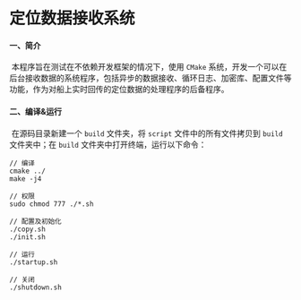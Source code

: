 # 定位数据接收系统

#### 一、简介

​		本程序旨在测试在不依赖开发框架的情况下，使用 `CMake` 系统，开发一个可以在后台接收数据的系统程序，包括异步的数据接收、循环日志、加密库、配置文件等功能，作为对船上实时回传的定位数据的处理程序的后备程序。

#### 二、编译&运行

​		在源码目录新建一个 `build` 文件夹，将 `script` 文件中的所有文件拷贝到 `build` 文件夹中；在 `build` 文件夹中打开终端，运行以下命令：

```shell
// 编译
cmake ../
make -j4

// 权限
sudo chmod 777 ./*.sh

// 配置及初始化
./copy.sh
./init.sh

// 运行
./startup.sh

// 关闭
./shutdown.sh
```